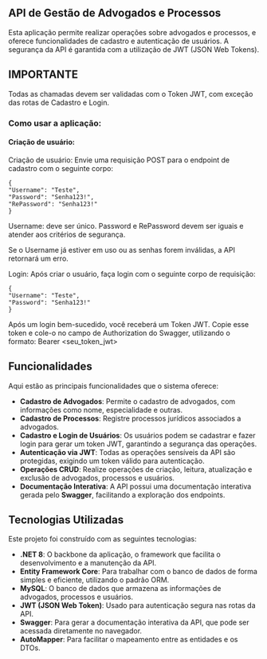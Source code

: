 ## API de Gestão de Advogados e Processos
Esta aplicação permite realizar operações sobre advogados e processos, e oferece funcionalidades de cadastro e autenticação de usuários. A segurança da API é garantida com a utilização de JWT (JSON Web Tokens).

## IMPORTANTE
Todas as chamadas devem ser validadas com o Token JWT, com exceção das rotas de Cadastro e Login.

### Como usar a aplicação:

#### Criação de usuário:
Criação de usuário: Envie uma requisição POST para o endpoint de cadastro com o seguinte corpo:

    { 
    "Username": "Teste",
    "Password": "Senha123!",
    "RePassword": "Senha123!"
    }
  
Username: deve ser único.
Password e RePassword devem ser iguais e atender aos critérios de segurança.

Se o Username já estiver em uso ou as senhas forem inválidas, a API retornará um erro.

Login: Após criar o usuário, faça login com o seguinte corpo de requisição:

    {
    "Username": "Teste",
    "Password": "Senha123!"
    }

  
Após um login bem-sucedido, você receberá um Token JWT. Copie esse token e cole-o no campo de Authorization do Swagger, utilizando o formato:
Bearer <seu_token_jwt>

## Funcionalidades

Aqui estão as principais funcionalidades que o sistema oferece:

- **Cadastro de Advogados**: Permite o cadastro de advogados, com informações como nome, especialidade e outras.
- **Cadastro de Processos**: Registre processos jurídicos associados a advogados.
- **Cadastro e Login de Usuários**: Os usuários podem se cadastrar e fazer login para gerar um token JWT, garantindo a segurança das operações.
- **Autenticação via JWT**: Todas as operações sensíveis da API são protegidas, exigindo um token válido para autenticação.
- **Operações CRUD**: Realize operações de criação, leitura, atualização e exclusão de advogados, processos e usuários.
- **Documentação Interativa**: A API possui uma documentação interativa gerada pelo **Swagger**, facilitando a exploração dos endpoints.

## Tecnologias Utilizadas

Este projeto foi construído com as seguintes tecnologias:

- **.NET 8**: O backbone da aplicação, o framework que facilita o desenvolvimento e a manutenção da API.
- **Entity Framework Core**: Para trabalhar com o banco de dados de forma simples e eficiente, utilizando o padrão ORM.
- **MySQL**: O banco de dados que armazena as informações de advogados, processos e usuários.
- **JWT (JSON Web Token)**: Usado para autenticação segura nas rotas da API.
- **Swagger**: Para gerar a documentação interativa da API, que pode ser acessada diretamente no navegador.
- **AutoMapper**: Para facilitar o mapeamento entre as entidades e os DTOs.



